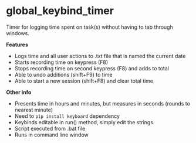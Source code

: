 # global_keybind_timer
Timer for logging time spent on task(s) without having to tab through windows. 

**Features**
* Logs time and all user actions to .txt file that is named the current date  
* Starts recording time on keypress (F8) 
* Stops recording time on second keypress (F8) and adds to total
* Able to undo additions (shift+F9) to time
* Able to start a new session (shift+F8) and clear total time

**Other info**
* Presents time in hours and minutes, but measures in seconds (rounds to nearest minute)
* Need to ```pip install keyboard``` dependency
* Keybinds editable in run() method, simply edit the strings
* Script executed from .bat file 
* Runs in command line window



